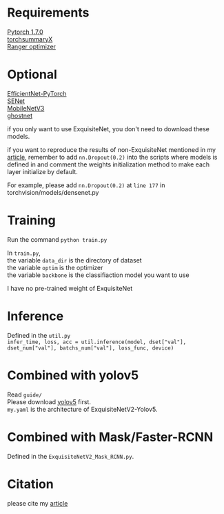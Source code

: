 # Requirements
[Pytorch 1.7.0](https://pytorch.org/)  
[torchsummaryX](https://github.com/nmhkahn/torchsummaryX)  
[Ranger optimizer](https://github.com/lessw2020/Ranger-Deep-Learning-Optimizer)  

# Optional
[EfficientNet-PyTorch](https://github.com/lukemelas/EfficientNet-PyTorch)  
[SENet](https://github.com/moskomule/senet.pytorch)  
[MobileNetV3](https://github.com/d-li14/mobilenetv3.pytorch)  
[ghostnet](https://github.com/huawei-noah/CV-backbones/tree/master/ghostnet_pytorch)

if you only want to use ExquisiteNet, you don't need to download these models. 

if you want to reproduce the results of non-ExquisiteNet mentioned in my [article](https://arxiv.org/abs/2105.09008), remember to add `nn.Dropout(0.2)` into the scripts where models is defined in and comment the weights initialization method to make each layer initialize by default. 

For example, please add `nn.Dropout(0.2)` at `line 177` in torchvision/models/densenet.py

# Training
Run the command `python train.py`

In `train.py`,  
the variable `data_dir` is the directory of dataset  
the variable `optim` is the optimizer  
the variable `backbone` is the classifiaction model you want to use

I have no pre-trained weight of ExquisiteNet

# Inference
Defined in the `util.py`  
`infer_time, loss, acc = util.inference(model, dset["val"], dset_num["val"], batchs_num["val"], loss_func, device)`

# Combined with yolov5
Read `guide/`  
Please download [yolov5](https://github.com/ultralytics/yolov5) first.  
`my.yaml` is the architecture of ExquisiteNetV2-Yolov5. 

# Combined with Mask/Faster-RCNN
Defined in the `ExquisiteNetV2_Mask_RCNN.py`.  

# Citation
please cite my [article](https://arxiv.org/abs/2105.09008)

